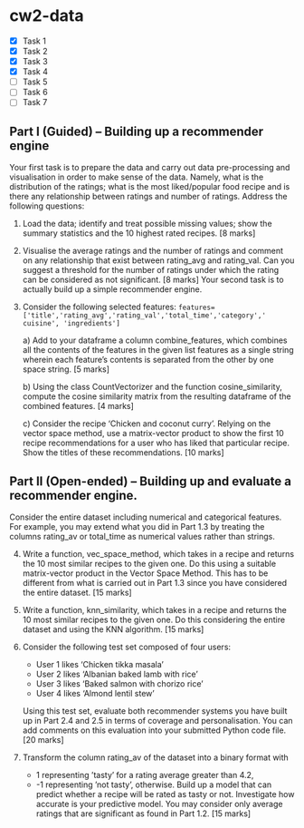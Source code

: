 # cw2-data

- [x] Task 1
- [x] Task 2 
- [x] Task 3
- [x] Task 4 
- [ ] Task 5
- [ ] Task 6
- [ ] Task 7

## Part I (Guided) – Building up a recommender engine
Your first task is to prepare the data and carry out data pre-processing and visualisation in
order to make sense of the data. Namely, what is the distribution of the ratings; what is the
most liked/popular food recipe and is there any relationship between ratings and number
of ratings. Address the following questions:
1. Load the data; identify and treat possible missing values; show the summary statistics
and the 10 highest rated recipes. [8 marks]
2. Visualise the average ratings and the number of ratings and comment on any
relationship that exist between rating_avg and rating_val. Can you suggest a
threshold
for the number of ratings under which the rating can be considered as not significant.
[8 marks]
Your second task is to actually build up a simple recommender engine.
3. Consider the following selected features:
`
features=['title','rating_avg','rating_val','total_time','category','
cuisine', 'ingredients']
`

    a) Add to your dataframe a column combine_features, which combines all the
contents of the features in the given list features as a single string wherein
each feature’s contents is separated from the other by one space string. [5
marks]

    b) Using the class CountVectorizer and the function cosine_similarity,
compute the cosine similarity matrix from the resulting dataframe of the
combined features. [4 marks]

    c) Consider the recipe ‘Chicken and coconut curry’. Relying on the vector space
method, use a matrix-vector product to show the first 10 recipe
recommendations for a user who has liked that particular recipe. Show the
titles of these recommendations. [10 marks]
## Part II (Open-ended) – Building up and evaluate a recommender engine.
Consider the entire dataset including numerical and categorical features. For example, you
may extend what you did in Part 1.3 by treating the columns rating_av or total_time as
numerical values rather than strings.

4. Write a function, vec_space_method, which takes in a recipe and returns the 10 most
similar recipes to the given one. Do this using a suitable matrix-vector product in the
Vector Space Method. This has to be different from what is carried out in Part 1.3
since you have considered the entire dataset. [15 marks]

5. Write a function, knn_similarity, which takes in a recipe and returns the 10 most similar
recipes to the given one. Do this considering the entire dataset and using the KNN
algorithm. [15 marks]

6. Consider the following test set composed of four users:
   - User 1 likes ‘Chicken tikka masala’
   - User 2 likes ‘Albanian baked lamb with rice’
   - User 3 likes ‘Baked salmon with chorizo rice’
   - User 4 likes ‘Almond lentil stew’
   
    Using this test set, evaluate both recommender systems you have built up in Part 2.4
    and 2.5 in terms of coverage and personalisation. You can add comments on this
    evaluation into your submitted Python code file. [20 marks]

7. Transform the column rating_av of the dataset into a binary format with
    - 1 representing ’tasty’ for a rating average greater than 4.2,
    - -1 representing ’not tasty’, otherwise.
    Build up a model that can predict whether a recipe will be rated as tasty or not. 
    Investigate how accurate is your predictive model. You may consider only average
    ratings that are significant as found in Part 1.2. [15 marks]
